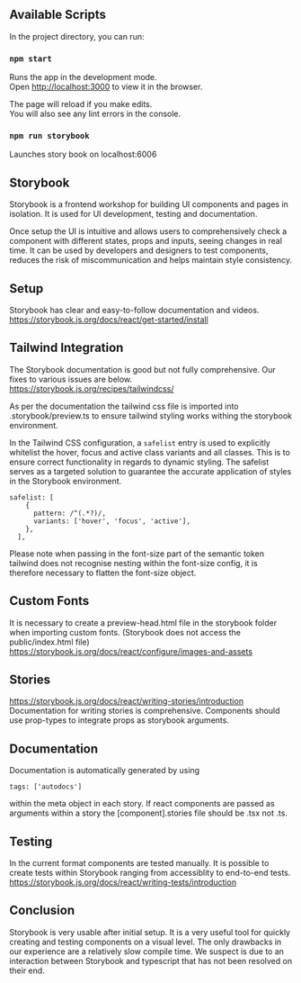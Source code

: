 
## Available Scripts

In the project directory, you can run:

### `npm start`

Runs the app in the development mode.\
Open [http://localhost:3000](http://localhost:3000) to view it in the browser.

The page will reload if you make edits.\
You will also see any lint errors in the console.

### `npm run storybook`

Launches story book on localhost:6006

## Storybook 

Storybook is a frontend workshop for building UI components and pages in isolation. 
It is used for UI development, testing and documentation.

Once setup the UI is intuitive and allows users to comprehensively check a component with different states, props and inputs, seeing changes in real time. It can be used by developers and designers to test components, reduces the risk of miscommunication and helps maintain style consistency.

## Setup

Storybook has clear and easy-to-follow documentation and videos.
https://storybook.js.org/docs/react/get-started/install

## Tailwind Integration

The Storybook documentation is good but not fully comprehensive. Our fixes to various issues are below.
https://storybook.js.org/recipes/tailwindcss/

As per the documentation the tailwind css file is imported into .storybook/preview.ts to ensure tailwind styling works withing the storybook environment.

In the Tailwind CSS configuration, a `safelist` entry is used to explicitly whitelist the hover, focus and active class variants and all classes. This is to ensure correct functionality in regards to dynamic styling.
The safelist serves as a targeted solution to guarantee the accurate application of styles in the Storybook environment.
```
safelist: [
    {
      pattern: /^(.*?)/,
      variants: ['hover', 'focus', 'active'],
    },
  ],
````
Please note when passing in the font-size part of the semantic token tailwind does not recognise nesting within the font-size config, it is therefore necessary to flatten the font-size object.

## Custom Fonts

It is necessary to create a preview-head.html file in the storybook folder when importing custom fonts. (Storybook does not access the public/index.html file)
https://storybook.js.org/docs/react/configure/images-and-assets

## Stories

https://storybook.js.org/docs/react/writing-stories/introduction
Documentation for writing stories is comprehensive.
Components should use prop-types to integrate props as storybook arguments.

## Documentation

Documentation is automatically generated by using 
```
tags: ['autodocs']
```
within the meta object in each story.
If react components are passed as arguments within a story the [component].stories file should be .tsx not .ts.

## Testing

In the current format components are tested manually. It is possible to create tests within Storybook ranging from accessiblity to end-to-end tests.
https://storybook.js.org/docs/react/writing-tests/introduction


## Conclusion

Storybook is very usable after initial setup.
It is a very useful tool for quickly creating and testing components on a visual level.
The only drawbacks in our experience are a relatively slow compile time. We suspect is due to an interaction between Storybook and typescript that has not been resolved on their end.
